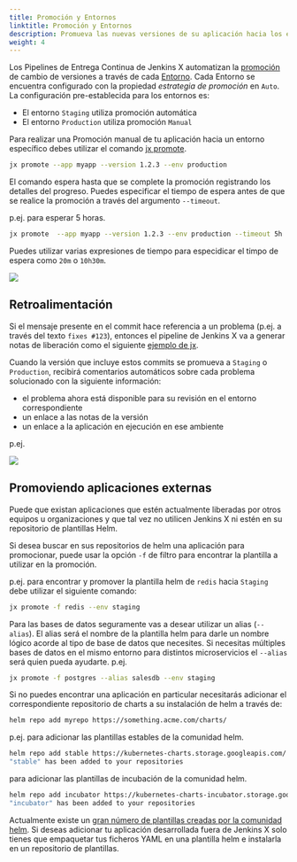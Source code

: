 ```yaml
---
title: Promoción y Entornos
linktitle: Promoción y Entornos
description: Promueva las nuevas versiones de su aplicación hacia los entornos
weight: 4
---
```


Los Pipelines de Entrega Continua de Jenkins X automatizan la [promoción](/es/about/concepts/features/#promoción) de cambio de versiones a través de cada [Entorno](/es/about/concepts/features/#entornos). Cada Entorno se encuentra configurado con la propiedad _estrategia de promoción_ en `Auto`. La configuración pre-establecida para los entornos es:

* El entorno `Staging` utiliza promoción automática
* El entorno `Production` utiliza promoción `Manual`

Para realizar una Promoción manual de tu aplicación hacia un entorno específico debes utilizar el comando [jx promote](/commands/jx_promote/).

```sh
jx promote --app myapp --version 1.2.3 --env production
```

El comando espera hasta que se complete la promoción registrando los detalles del progreso. Puedes especificar el tiempo de espera antes de que se realice la promoción a través del argumento `--timeout`.

p.ej. para esperar 5 horas.

```sh
jx promote  --app myapp --version 1.2.3 --env production --timeout 5h
```

Puedes utilizar varias expresiones de tiempo para especidicar el timpo de espera como `20m` o `10h30m`.

<img src="/images/overview.png" class="img-thumbnail">

## Retroalimentación

Si el mensaje presente en el commit hace referencia a un problema (p.ej. a través del texto `fixes #123`), entonces el pipeline de Jenkins X va a generar notas de liberación como el siguiente [ejemplo de jx](https://github.com/jenkins-x/jx/releases).

Cuando la versión que incluye estos commits se promueva a `Staging` o `Production`, recibirá comentarios automáticos sobre cada problema solucionado con la siguiente información:

* el problema ahora está disponible para su revisión en el entorno correspondiente
* un enlace a las notas de la versión
* un enlace a la aplicación en ejecución en ese ambiente

p.ej.

<img src="/images/issue-comment.png" class="img-thumbnail">


## Promoviendo aplicaciones externas

Puede que existan aplicaciones que estén actualmente liberadas por otros equipos u organizaciones y que tal vez no utilicen Jenkins X ni estén en su repositorio de plantillas Helm.

Si desea buscar en sus repositorios de helm una aplicación para promocionar, puede usar la opción `-f` de filtro para encontrar la plantilla a utilizar en la promoción.

p.ej. para encontrar y promover la plantilla helm de `redis` hacia `Staging` debe utilizar el siguiente comando:

```sh
jx promote -f redis --env staging
```

Para las bases de datos seguramente vas a desear utilizar un alias (`--alias`). El alias será el nombre de la plantilla helm para darle un nombre lógico acorde al tipo de base de datos que necesites. Si necesitas múltiples bases de datos en el mismo entorno para distintos microservicios el `--alias` será quien pueda ayudarte. p.ej.

```sh
jx promote -f postgres --alias salesdb --env staging
```

Si no puedes encontrar una aplicación en particular necesitarás adicionar el correspondiente repositorio de charts a su instalación de helm a través de:

```sh
helm repo add myrepo https://something.acme.com/charts/
```

p.ej. para adicionar las plantillas estables de la comunidad helm.

```sh
helm repo add stable https://kubernetes-charts.storage.googleapis.com/
"stable" has been added to your repositories
```

para adicionar las plantillas de incubación de la comunidad helm.

```sh
helm repo add incubator https://kubernetes-charts-incubator.storage.googleapis.com/
"incubator" has been added to your repositories
```

Actualmente existe un [gran número de plantillas creadas por la comunidad helm](https://github.com/helm/charts/tree/master/stable). Si deseas adicionar tu aplicación desarrollada fuera de Jenkins X solo tienes que empaquetar tus ficheros YAML en una plantilla helm e instalarla en un repositorio de plantillas.